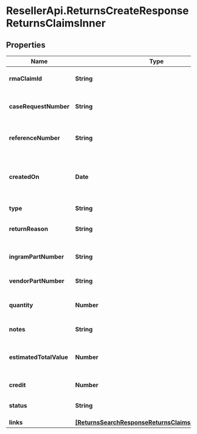 # ResellerApi.ReturnsCreateResponseReturnsClaimsInner

## Properties

Name | Type | Description | Notes
------------ | ------------- | ------------- | -------------
**rmaClaimId** | **String** | The rmaClaimId claim id. | [optional] 
**caseRequestNumber** | **String** | A unique return request number. | [optional] 
**referenceNumber** | **String** | The reference number for the return. | [optional] 
**createdOn** | **Date** | The date on which the return request was created.  | [optional] 
**type** | **String** | Type of request. | [optional] 
**returnReason** | **String** | The reason for the return. | [optional] 
**ingramPartNumber** | **String** | Unique line number from Ingram. | [optional] 
**vendorPartNumber** | **String** | Vendor Part Number. | [optional] 
**quantity** | **Number** | Return quantity of the product. | [optional] 
**notes** | **String** | Return notes. | [optional] 
**estimatedTotalValue** | **Number** | The estimated total value of the return. | [optional] 
**credit** | **Number** | The amount of credit. | [optional] 
**status** | **String** | The status of the request. | [optional] 
**links** | [**[ReturnsSearchResponseReturnsClaimsInnerLinksInner]**](ReturnsSearchResponseReturnsClaimsInnerLinksInner.md) |  | [optional] 


